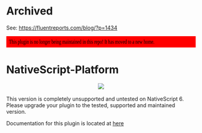 # Archived
See: https://fluentreports.com/blog/?p=1434

<a href="https://proplugins.org"><img src="src/unmaintained.svg" height="30px" width="100%"></a>

# NativeScript-Platform


<p align="center"><a href="https://proplugins.org"><img src="https://proplugins.org/logos/logo.png" width="400"  /></a></p>

This version is completely unsupported and untested on NativeScript 6.  Please upgrade your plugin to the tested, supported and maintained version. 

Documentation for this plugin is located at <a href="https://npm.proplugins.org/-/web/detail/@proplugins/nativescript-platform">here</a>
